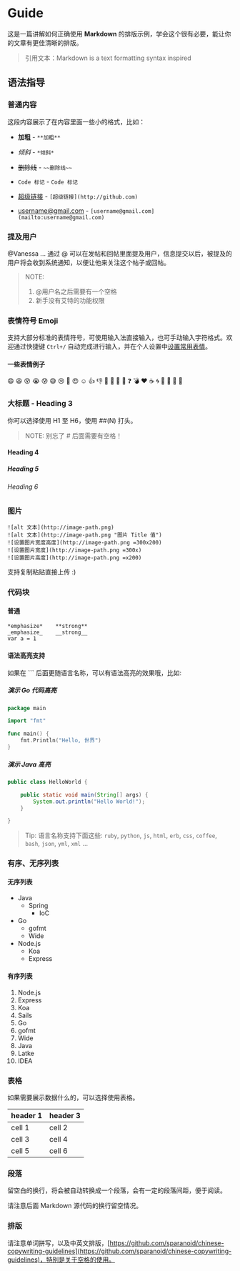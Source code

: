 

# Guide



这是一篇讲解如何正确使用 **Markdown** 的排版示例，学会这个很有必要，能让你的文章有更佳清晰的排版。

> 引用文本：Markdown is a text formatting syntax inspired


## 语法指导



### 普通内容

这段内容展示了在内容里面一些小的格式，比如：



- **加粗** - `**加粗**`

- *倾斜* - `*倾斜*`

- ~~删除线~~ - `~~删除线~~`

- `Code 标记` - ``Code 标记``

- [超级链接](http://github.com) - `[超级链接](http://github.com)`

- [username@gmail.com](mailto:username@gmail.com) - `[username@gmail.com](mailto:username@gmail.com)`



### 提及用户

@Vanessa ... 通过 @ 可以在发帖和回帖里面提及用户，信息提交以后，被提及的用户将会收到系统通知，以便让他来关注这个帖子或回帖。


> NOTE:
>
> 1. @用户名之后需要有一个空格
> 2. 新手没有艾特的功能权限




### 表情符号 Emoji

支持大部分标准的表情符号，可使用输入法直接输入，也可手动输入字符格式。欢迎通过快捷键 `Ctrl+/` 自动完成进行输入，并在个人设置中[设置常用表情](${servePath}/settings/function)。


#### 一些表情例子

:smile: :laughing: :dizzy_face: :sob: :cold_sweat: :sweat_smile:  :cry: :triumph: :heart_eyes: :relaxed:
:+1: :-1: :100: :clap: :bell: :gift: :question: :bomb: :heart: :coffee: :cyclone: :bow: :kiss: :pray: :anger:

### 大标题 - Heading 3

你可以选择使用 H1 至 H6，使用 ##(N) 打头。

> NOTE: 别忘了 # 后面需要有空格！


#### Heading 4

##### Heading 5

###### Heading 6



### 图片

```
![alt 文本](http://image-path.png)
![alt 文本](http://image-path.png "图片 Title 值")
![设置图片宽度高度](http://image-path.png =300x200)
![设置图片宽度](http://image-path.png =300x)
![设置图片高度](http://image-path.png =x200)
```

支持复制粘贴直接上传 :)


### 代码块


#### 普通

```
*emphasize*    **strong**
_emphasize_    __strong__
var a = 1
```

#### 语法高亮支持

如果在 ``` 后面更随语言名称，可以有语法高亮的效果哦，比如:

##### 演示 Go 代码高亮

```go
package main

import "fmt"

func main() {
	fmt.Println("Hello, 世界")
}
```


##### 演示 Java 高亮

```java
public class HelloWorld {

    public static void main(String[] args) {
        System.out.println("Hello World!");
    }

}
```

> Tip: 语言名称支持下面这些: `ruby`, `python`, `js`, `html`, `erb`, `css`, `coffee`, `bash`, `json`, `yml`, `xml` ...


### 有序、无序列表


#### 无序列表


- Java
  - Spring
    - IoC
- Go
  - gofmt
  - Wide
- Node.js
  - Koa
  - Express








#### 有序列表


1. Node.js
  1. Express
  2. Koa
  3. Sails
2. Go
  1. gofmt
  2. Wide
3. Java
  1. Latke
  2. IDEA








### 表格

如果需要展示数据什么的，可以选择使用表格。



| header 1 | header 3 |
| -------- | -------- |
| cell 1   | cell 2   |
| cell 3   | cell 4   |
| cell 5   | cell 6   |




### 段落

留空白的换行，将会被自动转换成一个段落，会有一定的段落间距，便于阅读。

请注意后面 Markdown 源代码的换行留空情况。


### 排版

请注意单词拼写，以及中英文排版，[https://github.com/sparanoid/chinese-copywriting-guidelines](https://github.com/sparanoid/chinese-copywriting-guidelines)，特别是关于空格的使用。
